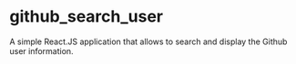 # github_search_user
A simple React.JS application that allows to search and display the Github user information.
